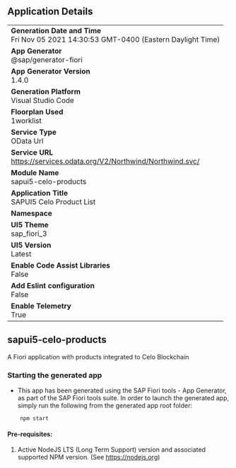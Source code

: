 ## Application Details
|               |
| ------------- |
|**Generation Date and Time**<br>Fri Nov 05 2021 14:30:53 GMT-0400 (Eastern Daylight Time)|
|**App Generator**<br>@sap/generator-fiori|
|**App Generator Version**<br>1.4.0|
|**Generation Platform**<br>Visual Studio Code|
|**Floorplan Used**<br>1worklist|
|**Service Type**<br>OData Url|
|**Service URL**<br>https://services.odata.org/V2/Northwind/Northwind.svc/
|**Module Name**<br>sapui5-celo-products|
|**Application Title**<br>SAPUI5 Celo Product List |
|**Namespace**<br>|
|**UI5 Theme**<br>sap_fiori_3|
|**UI5 Version**<br>Latest|
|**Enable Code Assist Libraries**<br>False|
|**Add Eslint configuration**<br>False|
|**Enable Telemetry**<br>True|

## sapui5-celo-products

A Fiori application with products integrated to Celo Blockchain

### Starting the generated app

-   This app has been generated using the SAP Fiori tools - App Generator, as part of the SAP Fiori tools suite.  In order to launch the generated app, simply run the following from the generated app root folder:

```
    npm start
```

#### Pre-requisites:

1. Active NodeJS LTS (Long Term Support) version and associated supported NPM version.  (See https://nodejs.org)



